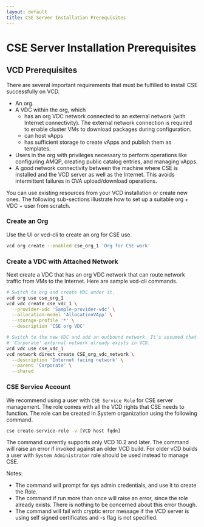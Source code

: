 ```yaml
---
layout: default
title: CSE Server Installation Prerequisites
---
```

# CSE Server Installation Prerequisites

<a name="prerequisites"></a>
## VCD Prerequisites

There are several important requirements that must be fulfilled to install
CSE successfully on VCD.

* An org.
* A VDC within the org, which
  * has an org VDC network connected to an external network (with Internet connectivity). The external network connection is required to enable cluster VMs to download packages during configuration.
  * can host vApps
  * has sufficient storage to create vApps and publish them as templates.
* Users in the org with privileges necessary to perform operations like configuring AMQP, creating public catalog entries, and managing vApps.
* A good network connectivity between the machine where CSE is installed and the VCD server as well as the Internet.  This avoids intermittent failures in OVA upload/download operations.

You can use existing resources from your VCD installation or create
new ones. The following sub-sections illustrate how to set up a
suitable org + VDC + user from scratch.

### Create an Org

Use the UI or vcd-cli to create an org for CSE use.

```sh
vcd org create --enabled cse_org_1 'Org for CSE work'
```

### Create a VDC with Attached Network

Next create a VDC that has an org VDC network that can route network traffic
from VMs to the Internet. Here are sample vcd-cli commands.

```sh
# Switch to org and create VDC under it.
vcd org use cse_org_1
vcd vdc create cse_vdc_1 \
  --provider-vdc 'Sample-provider-vdc' \
  --allocation-model 'AllocationVApp' \
  --storage-profile '*' \
  --description 'CSE org VDC'

# Switch to the new VDC and add an outbound network. It's assumed that the
# 'Corporate' external network already exists in VCD.
vcd vdc use cse_vdc_1
vcd network direct create CSE_org_vdc_network \
  --description 'Internet facing network' \
  --parent 'Corporate' \
  --shared
```

<a name="service_account"></a>
### CSE Service Account

We recommend using a user with `CSE Service Role` for CSE server management.
The role comes with all the VCD rights that CSE needs to function. The role
can be created in System organization using the following command.

```sh
cse create-service-role -v [VCD host fqdn]
```
The command currently supports only VCD 10.2 and later. The command will raise
an error if invoked against an older VCD build. For older vCD builds a user with
`System Administrator` role should be used instead to manage CSE.

Notes: 
* The command will prompt for sys admin credentials, and use it to create the Role.
* The command if run more than once will raise an error, since the role already
exists. There is nothing to be concerned about this error though.
* The command will fail with cryptic error message if the VCD server is using
self signed certificates and -s flag is not specified.
